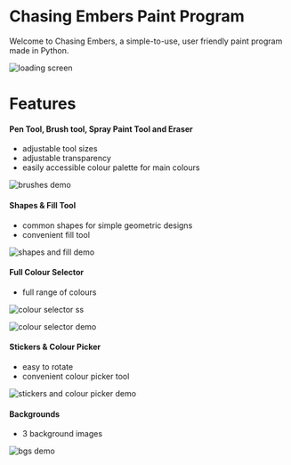 # Chasing Embers Paint Program
Welcome to Chasing Embers, a simple-to-use, user friendly paint program made in Python.

![loading screen](https://user-images.githubusercontent.com/54726165/107148363-b0bd5480-6920-11eb-91c3-997b85b0c6f6.gif) <br>

# Features 
#### Pen Tool, Brush tool, Spray Paint Tool and Eraser <br>
* adjustable tool sizes
* adjustable transparency
* easily accessible colour palette for main colours 

![brushes demo](https://user-images.githubusercontent.com/54726165/107148379-bd41ad00-6920-11eb-9b27-c6cb2345f326.gif)

#### Shapes & Fill Tool <br>
* common shapes for simple geometric designs
* convenient fill tool

![shapes and fill demo](https://user-images.githubusercontent.com/54726165/107148357-a8fdb000-6920-11eb-9b96-5d439bede0b3.gif)

#### Full Colour Selector <br>
* full range of colours 

![colour selector ss](https://user-images.githubusercontent.com/54726165/107148394-ccc0f600-6920-11eb-96a1-ec00fc90050c.png)

![colour selector demo](https://user-images.githubusercontent.com/54726165/107148386-c468bb00-6920-11eb-80de-14a06aa00251.gif)

#### Stickers & Colour Picker <br>
* easy to rotate 
* convenient colour picker tool

![stickers and colour picker demo](https://user-images.githubusercontent.com/54726165/107148347-a1d6a200-6920-11eb-8bd6-6507978ba60b.gif)

#### Backgrounds <br>
* 3 background images

![bgs demo](https://user-images.githubusercontent.com/54726165/106345799-b1028380-6280-11eb-979e-befd93dd1c28.gif)




